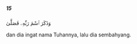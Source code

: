 ##### 15

<span class="ayah">وَذَكَرَ ٱسْمَ رَبِّهِۦ فَصَلَّىٰ</span>

<span class="ayah_translation">dan dia ingat nama Tuhannya, lalu dia sembahyang.</span>
